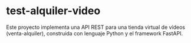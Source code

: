 # test-alquiler-video
Este proyecto implementa una API REST para una tienda virtual de vídeos (venta-alquiler), construida con lenguaje Python y el framework  FastAPI. 
